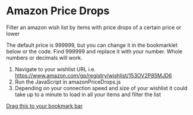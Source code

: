 # Amazon Price Drops
Filter an amazon wish list by items with price drops of a certain price or lower

The default price is 999999, but you can change it in the bookmarklet below or the code. Find 999999 and replace it with your number. Whole numbers or decimals will work.

1. Navigate to your wishlist URL i.e. https://www.amazon.com/gp/registry/wishlist/153OV2P85MJD6
2. Run the JavaScript in amazonPriceDrops.js
3. Depending on your connection speed and size of your wishlist it could take up to a minute to load in all your items and filter the list

<a class="bookmarklet" href="javascript:(function()%7Bfunction%20removeItemsWithoutPriceDrops()%20%7Bvar%20lowPrice%20%3D%20999999%3Bvar%20anyRemoved%20%3D%20false%3Bvar%20listItems%20%3D%20document.getElementsByClassName('a-section%20g-item-sortable')%3Bfor%20(var%20i%20%3D%200%3B%20i%20%3C%20listItems.length%3B%20i%2B%2B)%20%7Bvar%20priceDrop%20%3D%20listItems%5Bi%5D.querySelectorAll('.itemPriceDrop')%3Bvar%20price%20%3D%20listItems%5Bi%5D.querySelectorAll('.a-color-price')%5B0%5D.innerHTML%3Bprice%20%3D%20price.replace('%24'%2C%20'')%3Bif%20(priceDrop.length%20%3D%3D%200%20%7C%7C%20price%20%3E%20lowPrice)%20%7BlistItems%5Bi%5D.parentElement.removeChild(listItems%5Bi%5D)%3BanyRemoved%20%3D%20true%3B%7D%7Dif%20(anyRemoved)%20%7BremoveItemsWithoutPriceDrops()%3B%7D%7Dfunction%20loadAllAndRemoveItemsWithoutPriceDrops()%20%7Bwindow.scroll(0%2C%20document.body.scrollHeight)%3Bif%20((document.body.textContent%20%7C%7C%20document.body.innerText).indexOf('End%20of%20List')%20%3E%20-1)%20%7Bwindow.clearInterval(interval)%3BremoveItemsWithoutPriceDrops()%3Bdocument.getElementById('profile-list-name').innerHTML%20%3D%20'Books%20-%20'%20%2B%20document.getElementsByClassName('a-section%20g-item-sortable').length%3Bwindow.scroll(0%2C%200)%3B%7D%7Dvar%20interval%20%3D%20window.setInterval(loadAllAndRemoveItemsWithoutPriceDrops%2C%20250)%7D)()">Drag this to your bookmark bar</a>